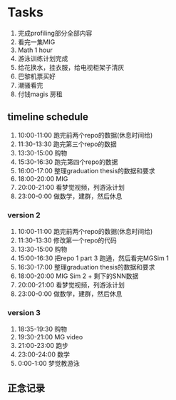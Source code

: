 # Tasks
1. 完成profiling部分全部内容
2. 看完一集MIG
3. Math 1 hour
4. 游泳训练计划完成
5. 给花换水，挂衣服，给电视柜架子清灰
6. 巴黎机票买好
7. 潮骚看完
8. 付钱magis 房租


## timeline schedule
1. 10:00-11:00 跑完前两个repo的数据(休息时间给)
2. 11:30-13:30 跑完第三个repo的数据
3. 13:30-15:00 购物
4. 15:30-16:30 跑完第四个repo的数据
5. 16:00-17:00 整理graduation thesis的数据和要求
6. 18:00-20:00 MIG 
7. 20:00-21:00 看梦觉视频，列游泳计划
8. 23:00-0:00 做数学，建群，然后休息

### version 2
1. 10:00-11:00 跑完前两个repo的数据(休息时间给)
2. 11:30-13:30 修改第一个repo的代码
3. 13:30-15:00 购物
4. 15:00-16:30 把repo 1 part 3 跑通，然后看完MGSim 1
5. 16:30-17:00 整理graduation thesis的数据和要求
6. 18:00-20:00 MIG Sim 2 + 剩下的SNN数据
7. 20:00-21:00 看梦觉视频，列游泳计划
8. 23:00-0:00 做数学，建群，然后休息

### version 3
1. 18:35-19:30 购物
2. 19:30-21:00 MG video
3. 21:00-23:00 跑步
4. 23:00-24:00 数学
5. 0:00-1:00 梦觉教游泳

## 正念记录

